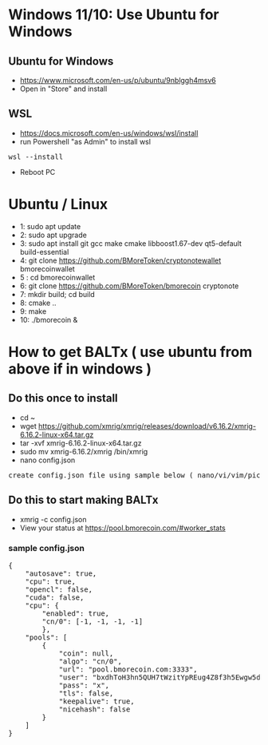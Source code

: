 # Windows 11/10: Use Ubuntu for Windows
## Ubuntu for Windows
* https://www.microsoft.com/en-us/p/ubuntu/9nblggh4msv6
* Open in "Store" and install
## WSL
* https://docs.microsoft.com/en-us/windows/wsl/install
* run Powershell "as Admin" to install wsl
<pre>
wsl --install
</pre>
* Reboot PC


# Ubuntu / Linux
* 1: sudo apt update
* 2: sudo apt upgrade
* 3: sudo apt install git gcc make cmake libboost1.67-dev qt5-default build-essential
* 4: git clone https://github.com/BMoreToken/cryptonotewallet bmorecoinwallet
* 5 : cd bmorecoinwallet
* 6: git clone https://github.com/BMoreToken/bmorecoin cryptonote
* 7: mkdir build; cd build
* 8: cmake ..
* 9: make
* 10: ./bmorecoin &

# How to get BALTx ( use ubuntu from above if in windows )
## Do this once to install
* cd ~
* wget https://github.com/xmrig/xmrig/releases/download/v6.16.2/xmrig-6.16.2-linux-x64.tar.gz
* tar -xvf xmrig-6.16.2-linux-x64.tar.gz
* sudo mv xmrig-6.16.2/xmrig /bin/xmrig
* nano config.json
<pre>create config.json file using sample below ( nano/vi/vim/pico ) using your new wallet address</pre>
## Do this to start making BALTx
* xmrig -c config.json 
* View your status at https://pool.bmorecoin.com/#worker_stats
### sample config.json
<pre>
{
    "autosave": true,
    "cpu": true,
    "opencl": false,
    "cuda": false,
    "cpu": {
        "enabled": true,
        "cn/0": [-1, -1, -1, -1]
        },
    "pools": [
        {
            "coin": null,
            "algo": "cn/0",
            "url": "pool.bmorecoin.com:3333",
            "user": "bxdhToH3hn5QUH7tWzitYpREug4Z8f3h5Ewgw5ddzozAANYCtkJmRdXB6Z9wouqkhfe5QTa1nEcvoBasBhgWb41B2Bj4DdSuj",
            "pass": "x",
            "tls": false,
            "keepalive": true,
            "nicehash": false
        }
    ]
}
</pre>


